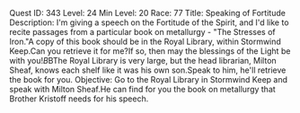 Quest ID: 343
Level: 24
Min Level: 20
Race: 77
Title: Speaking of Fortitude
Description: I'm giving a speech on the Fortitude of the Spirit, and I'd like to recite passages from a particular book on metallurgy - "The Stresses of Iron."A copy of this book should be in the Royal Library, within Stormwind Keep.Can you retrieve it for me?If so, then may the blessings of the Light be with you!$B$BThe Royal Library is very large, but the head librarian, Milton Sheaf, knows each shelf like it was his own son.Speak to him, he'll retrieve the book for you.
Objective: Go to the Royal Library in Stormwind Keep and speak with Milton Sheaf.He can find for you the book on metallurgy that Brother Kristoff needs for his speech.
